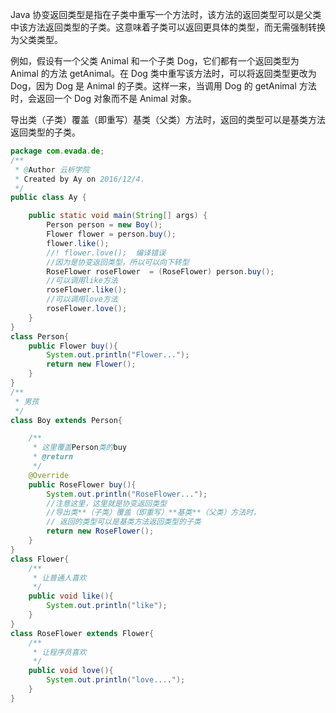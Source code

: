 
Java 协变返回类型是指在子类中重写一个方法时，该方法的返回类型可以是父类中该方法返回类型的子类。这意味着子类可以返回更具体的类型，而无需强制转换为父类类型。

例如，假设有一个父类 Animal 和一个子类 Dog，它们都有一个返回类型为 Animal 的方法 getAnimal。在 Dog 类中重写该方法时，可以将返回类型更改为 Dog，因为 Dog 是 Animal 的子类。这样一来，当调用 Dog 的 getAnimal 方法时，会返回一个 Dog 对象而不是 Animal 对象。

导出类（子类）覆盖（即重写）基类（父类）方法时，返回的类型可以是基类方法返回类型的子类。
```java
package com.evada.de;
/**
 * @Author 云析学院
 * Created by Ay on 2016/12/4.
 */
public class Ay {

    public static void main(String[] args) {
        Person person = new Boy();
        Flower flower = person.buy();
        flower.like();
        //! flower.love();  编译错误
        //因为是协变返回类型，所以可以向下转型
        RoseFlower roseFlower  = (RoseFlower) person.buy();
        //可以调用like方法
        roseFlower.like();
        //可以调用love方法
        roseFlower.love();
    }
}
class Person{
    public Flower buy(){
        System.out.println("Flower...");
        return new Flower();
    }
}
/**
 * 男孩
 */
class Boy extends Person{

    /**
     * 这里覆盖Person类的buy
     * @return
     */
    @Override
    public RoseFlower buy(){
        System.out.println("RoseFlower...");
        //注意这里，这里就是协变返回类型
        //导出类**（子类）覆盖（即重写）**基类**（父类）方法时，
        // 返回的类型可以是基类方法返回类型的子类
        return new RoseFlower();
    }
}
class Flower{
    /**
     * 让普通人喜欢
     */
    public void like(){
        System.out.println("like");
    }
}
class RoseFlower extends Flower{
    /**
     * 让程序员喜欢
     */
    public void love(){
        System.out.println("love....");
    }
}
```